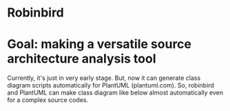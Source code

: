 Robinbird
==========

# Goal: making a versatile source architecture analysis tool
Currently, it's just in very early stage. But, now it can generate class diagram scripts automatically for PlantUML (plantuml.com). So, robinbird and PlantUML can make class diagram like below almost automatically even for a complex source codes.
